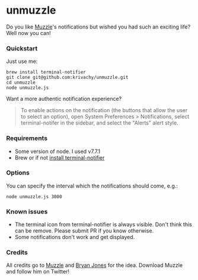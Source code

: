 # unmuzzle

Do you like [Muzzle](https://muzzleapp.com/)'s notifications but wished you had such an exciting life? Well now you can!

### Quickstart

Just use me:

```
brew install terminal-notifier
git clone git@github.com:krivachy/unmuzzle.git
cd unmuzzle
node unmuzzle.js
```

Want a more authentic notification experience?

> To enable actions on the notification (the buttons that allow the user to select an option), open System Preferences > Notifications, select terminal-notifer in the sidebar, and select the "Alerts" alert style. 

### Requirements

* Some version of node. I used v7.7.1
* Brew or if not [install terminal-notifier](https://github.com/julienXX/terminal-notifier#download)

### Options

You can specify the interval which the notifications should come, e.g.:

```
node unmuzzle.js 3000
```

### Known issues

* The terminal icon from terminal-notifier is always visible. Don't think this can be remove. Please submit PR if you know otherwise.
* Some notifications don't work and get displayed.

### Credits

All credits go to [Muzzle](https://muzzleapp.com/) and [Bryan Jones](https://twitter.com/bdkjones) for the idea. 
Download Muzzle and follow him on Twitter! 